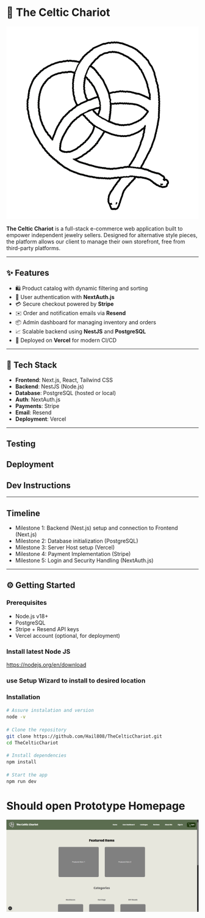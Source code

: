 # 🛒 The Celtic Chariot
![Logo](./public/logo.png)


**The Celtic Chariot** is a full-stack e-commerce web application built to empower independent jewelry sellers. Designed for alternative style pieces, the platform allows our client to manage their own storefront, free from third-party platforms.

---

## ✨ Features

- 🛍️ Product catalog with dynamic filtering and sorting
- 🔐 User authentication with **NextAuth.js**
- 💳 Secure checkout powered by **Stripe**
- ✉️ Order and notification emails via **Resend**
- 📦 Admin dashboard for managing inventory and orders
- 📈 Scalable backend using **NestJS** and **PostgreSQL**
- 🚀 Deployed on **Vercel** for modern CI/CD

---

## 🧰 Tech Stack

- **Frontend**: Next.js, React, Tailwind CSS
- **Backend**: NestJS (Node.js)
- **Database**: PostgreSQL (hosted or local)
- **Auth**: NextAuth.js
- **Payments**: Stripe
- **Email**: Resend
- **Deployment**: Vercel

---

## Testing

## Deployment

## Dev Instructions

---

## Timeline

- Milestone 1: Backend (Nest.js) setup and connection to Frontend (Next.js)
- Milestone 2: Database initialization (PostgreSQL) 
- Milestone 3: Server Host setup (Vercel)
- Milestone 4: Payment Implementation (Stripe)
- Milestone 5: Login and Security Handling (NextAuth.js)

---

## ⚙️ Getting Started

### Prerequisites

- Node.js v18+
- PostgreSQL
- Stripe + Resend API keys
- Vercel account (optional, for deployment)

### Install latest Node JS
https://nodejs.org/en/download
### use Setup Wizard to install to desired location

### Installation

```bash
# Assure instalation and version
node -v

# Clone the repository
git clone https://github.com/Hail808/TheCelticChariot.git
cd TheCelticChariot

# Install dependencies
npm install

# Start the app
npm run dev

```

# Should open Prototype Homepage
![Prototype_Home](./public/prototype_home.png)